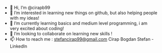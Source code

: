 - 👋 Hi, I’m @cirapb99
- 👀 I’m interested in learning new things on github, but also helping people with my ideas!
- 🌱 I’m currently learning basics and medium level programming, i am very excited about coding!
- 💞️ I’m looking to collaborate on learning new skills !
- 📫 How to reach me : stefancirap99@gmail.com
                        Cirap Bogdan Stefan - LinkedIn

<!---
cirapb99/cirapb99 is a ✨ special ✨ repository because its `README.md` (this file) appears on your GitHub profile.
You can click the Preview link to take a look at your changes.
--->
